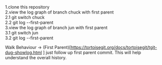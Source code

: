 1.clone this repository  
2.view the log graph of branch chuck with first parent  
2.1 git switch chuck  
2.2 git log --first-parent  
3.view the log graph of branch jun with first parent  
3.1 git switch jun  
3.2 git log --first-parent  

Walk Behaviour → (First Parent)[https://tortoisegit.org/docs/tortoisegit/tgit-dug-showlog.html  ] just follow up first parent commit. This will help understand the overall history.